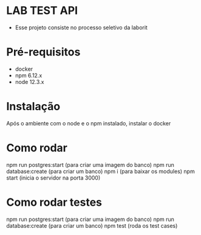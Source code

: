 # LAB TEST API
- Esse projeto consiste no processo seletivo da laborit

# Pré-requisitos
-  docker
-  npm 6.12.x
-  node 12.3.x

# Instalação
Após o ambiente com o node e o npm instalado, instalar o docker
# Como rodar
npm run postgres:start (para criar uma imagem do banco)
npm run database:create (para criar um banco)
npm i (para baixar os modules)
npm start (inicia o servidor na porta 3000)

# Como rodar testes
npm run postgres:start (para criar uma imagem do banco)
npm run database:create (para criar um banco)
npm test (roda os test cases)